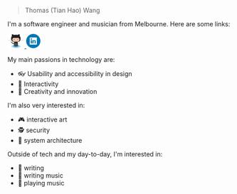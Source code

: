 > Thomas (Tian Hao) Wang

I'm a software engineer and musician from Melbourne. Here are some links:

<p float="left">
  <a href="https://github.com/paced" target="_blank">
    <img src="icons/github.png" height="32px" />
  </a>

  <a href="https://www.linkedin.com/in/tianhao-wang/" target="_blank">
    <img src="icons/linkedin.png" height="32px" />
  </a>
</p>

My main passions in technology are:

- 👓 Usability and accessibility in design
- 🤝 Interactivity
- 🎹 Creativity and innovation

I'm also very interested in:

- 🎮 interactive art
- 🕵️ security
- 🌉 system architecture

Outside of tech and my day-to-day, I'm interested in:

- 📝 writing
- 🎵 writing music
- 🎸 playing music
